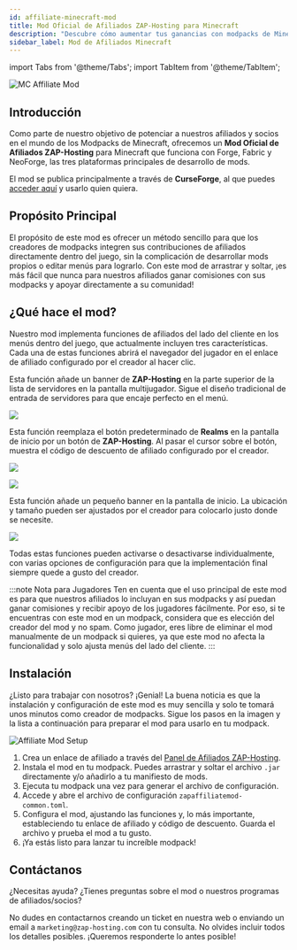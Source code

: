```yaml
---
id: affiliate-minecraft-mod
title: Mod Oficial de Afiliados ZAP-Hosting para Minecraft
description: "Descubre cómo aumentar tus ganancias con modpacks de Minecraft usando el Mod Oficial de Afiliados ZAP-Hosting y apoya a tu comunidad → Aprende más ahora"
sidebar_label: Mod de Afiliados Minecraft
---
```


import Tabs from '@theme/Tabs';
import TabItem from '@theme/TabItem';

![MC Affiliate Mod](https://screensaver01.zap-hosting.com/index.php/s/di9t3gGemLFL5wk/preview)

## Introducción

Como parte de nuestro objetivo de potenciar a nuestros afiliados y socios en el mundo de los Modpacks de Minecraft, ofrecemos un **Mod Oficial de Afiliados ZAP-Hosting** para Minecraft que funciona con Forge, Fabric y NeoForge, las tres plataformas principales de desarrollo de mods.

El mod se publica principalmente a través de **CurseForge**, al que puedes [acceder aquí](https://zap-hosting.com/mc-affiliate-mod) y usarlo quien quiera.

## Propósito Principal

El propósito de este mod es ofrecer un método sencillo para que los creadores de modpacks integren sus contribuciones de afiliados directamente dentro del juego, sin la complicación de desarrollar mods propios o editar menús para lograrlo. Con este mod de arrastrar y soltar, ¡es más fácil que nunca para nuestros afiliados ganar comisiones con sus modpacks y apoyar directamente a su comunidad!

## ¿Qué hace el mod?

Nuestro mod implementa funciones de afiliados del lado del cliente en los menús dentro del juego, que actualmente incluyen tres características. Cada una de estas funciones abrirá el navegador del jugador en el enlace de afiliado configurado por el creador al hacer clic.

<Tabs>
<TabItem value="multiplayer-screen-banner" label="Banner en Pantalla Multijugador" default>

Esta función añade un banner de **ZAP-Hosting** en la parte superior de la lista de servidores en la pantalla multijugador. Sigue el diseño tradicional de entrada de servidores para que encaje perfecto en el menú.

![](https://screensaver01.zap-hosting.com/index.php/s/83k2XqLQHrCeXe7/preview)

</TabItem>

<TabItem value="title-screen-realms-button" label="Botón Realms en Pantalla de Inicio">

Esta función reemplaza el botón predeterminado de **Realms** en la pantalla de inicio por un botón de **ZAP-Hosting**. Al pasar el cursor sobre el botón, muestra el código de descuento de afiliado configurado por el creador.

![](https://screensaver01.zap-hosting.com/index.php/s/wbrB8MnR6Zpi8bm/preview)

![](https://screensaver01.zap-hosting.com/index.php/s/BQxXa5QWfggqJWq/preview)

</TabItem>

<TabItem value="title-screen-banner" label="Banner en Pantalla de Inicio">

Esta función añade un pequeño banner en la pantalla de inicio. La ubicación y tamaño pueden ser ajustados por el creador para colocarlo justo donde se necesite.

![](https://screensaver01.zap-hosting.com/index.php/s/z3nGnpBQZ2HXSq9/preview)

</TabItem>
</Tabs>

Todas estas funciones pueden activarse o desactivarse individualmente, con varias opciones de configuración para que la implementación final siempre quede a gusto del creador.

:::note Nota para Jugadores
Ten en cuenta que el uso principal de este mod es para que nuestros afiliados lo incluyan en sus modpacks y así puedan ganar comisiones y recibir apoyo de los jugadores fácilmente. Por eso, si te encuentras con este mod en un modpack, considera que es elección del creador del mod y no spam. Como jugador, eres libre de eliminar el mod manualmente de un modpack si quieres, ya que este mod no afecta la funcionalidad y solo ajusta menús del lado del cliente.
:::

## Instalación

¿Listo para trabajar con nosotros? ¡Genial! La buena noticia es que la instalación y configuración de este mod es muy sencilla y solo te tomará unos minutos como creador de modpacks. Sigue los pasos en la imagen y la lista a continuación para preparar el mod para usarlo en tu modpack.

![Affiliate Mod Setup](https://screensaver01.zap-hosting.com/index.php/s/BfdYJpMjGNjBF99/preview)

1) Crea un enlace de afiliado a través del [Panel de Afiliados ZAP-Hosting](https://zap-hosting.com/en/customer/affiliate/).
2) Instala el mod en tu modpack. Puedes arrastrar y soltar el archivo `.jar` directamente y/o añadirlo a tu manifiesto de mods.
3) Ejecuta tu modpack una vez para generar el archivo de configuración.
4) Accede y abre el archivo de configuración `zapaffiliatemod-common.toml`.
5) Configura el mod, ajustando las funciones y, lo más importante, estableciendo tu enlace de afiliado y código de descuento. Guarda el archivo y prueba el mod a tu gusto.
6) ¡Ya estás listo para lanzar tu increíble modpack!

## Contáctanos

¿Necesitas ayuda? ¿Tienes preguntas sobre el mod o nuestros programas de afiliados/socios?

No dudes en contactarnos creando un ticket en nuestra web o enviando un email a `marketing@zap-hosting.com` con tu consulta. No olvides incluir todos los detalles posibles. ¡Queremos responderte lo antes posible!